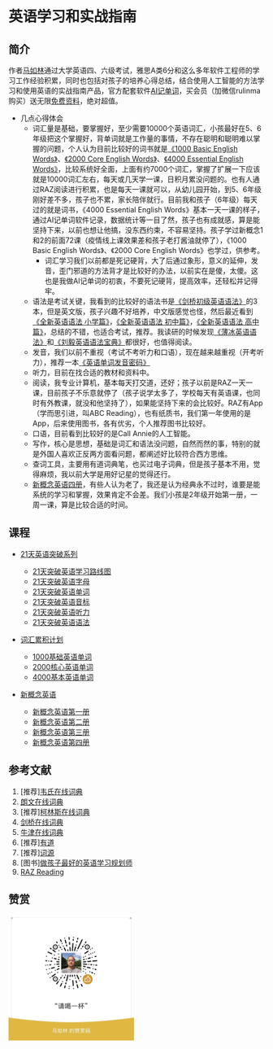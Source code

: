 # 英语学习和实战指南

## 简介

作者[马如林](https://about.rulinma.com)通过大学英语四、六级考试，雅思A类6分和这么多年软件工程师的学习工作经验积累，同时也包括对孩子的培养心得总结，结合使用人工智能的方法学习和使用英语的实战指南产品，官方配套软件[AI记单词](https://www.xianglesong.com)，买会员（加微信rulinma购买）送无限[免费资料](Resource.md)，绝对超值。

* 几点心得体会
  * 词汇量是基础，要掌握好，至少需要10000个英语词汇，小孩最好在5、6年级把这个掌握好，背单词就是工作量的事情，不存在聪明和聪明难以掌握的问题，个人认为目前比较好的词书就是[《1000 Basic English Words》](https://book.douban.com/subject/36419844/)、[《2000 Core English Words》](https://book.douban.com/subject/35073429/)、[《4000 Essential English Words》](https://book.douban.com/subject/17659962/)，比较系统好全面，上面有约7000个词汇，掌握了扩展一下应该就是10000词汇左右，每天或几天学一课，日积月累没问题的。也有人通过RAZ阅读进行积累，也是每天一课就可以，从幼儿园开始，到5、6年级刚好差不多，孩子也不累，家长陪伴就行。目前我和孩子（6年级）每天过的就是词书，《4000 Essential English Words》基本一天一课的样子，通过AI记单词软件记录，数据统计等一目了然，孩子也有成就感，算是能坚持下来，以前也想让他搞，没东西约束，不容易坚持。孩子学过新概念1和2的前面72课（疫情线上课效果差和孩子老打酱油就停了），《1000 Basic English Words》、《2000 Core English Words》也学过，供参考。
    * 词汇学习我们以前都是死记硬背，大了后通过象形，意义的延伸，发音，歪门邪道的方法背才是比较好的办法，以前实在是傻，太傻。这也是我做AI记单词的初衷，不要死记硬背，提高效率，还轻松并记得牢。
  * 语法是考试关键，我看到的比较好的语法书是[《剑桥初级英语语法》](https://book.douban.com/subject/1228955/)的3本，但是英文版，孩子兴趣不好培养，中文版感觉也怪，然后最近看到[《全新英语语法 小学篇》](http://product.dangdang.com/25199625.html)，[《全新英语语法 初中篇》](http://product.dangdang.com/25199623.html)，[《全新英语语法 高中篇》](http://product.dangdang.com/25199624.html)，总结的不错，也适合考试，推荐。我读研的时候发现[《薄冰英语语法》](http://product.dangdang.com/26482383.html)和[《刘毅英语语法宝典》](https://book.douban.com/subject/3812715/)都很好，也值得阅读。
  * 发音，我们以前不重视（考试不考听力和口语），现在越来越重视（开考听力），推荐一本[《英语单词发音密码》](http://product.dangdang.com/24167524.html)
  * 听力，目前在找合适的教材和资料中。
  * 阅读，我专业计算机，基本每天打交道，还好；孩子以前是RAZ一天一课，目前孩子不乐意就停了（孩子说学太多了，学校每天有英语课，也同时有外教课，就没和他坚持了），如果能坚持下来的会比较好。RAZ有App（学而思引进，叫ABC Reading），也有纸质书，我们第一年使用的是App，后来使用图书，各有优劣，个人推荐图书比较好。
  * 口语，目前看到比较好的是Call Annie的人工智能。
  * 写作，核心是思想，基础是词汇和语法没问题，自然而然的事，特别的就是外国人喜欢正反两方面看问题，都阐述好比较符合西方思维。
  * 查词工具，主要用有道词典笔，也买过电子词典，但是孩子基本不用，觉得麻烦，我以前大学是用好记星的觉得还行。
  * [新概念英语四册](http://product.dangdang.com/25329075.html)，有些人认为老了，我还是认为经典永不过时，谁要是能系统的学习和掌握，效果肯定不会差。我们小孩是2年级开始第一册，一周一课，算是比较合适的时间。

## 课程

* [21天英语突破系列](/%E8%AF%BE%E7%A8%8B/21%E5%A4%A9%E7%AA%81%E7%A0%B4%E8%8B%B1%E8%AF%AD%E7%B3%BB%E5%88%97/README.md)
  * [21天突破英语学习路线图](/%E8%AF%BE%E7%A8%8B/21%E5%A4%A9%E7%AA%81%E7%A0%B4%E8%8B%B1%E8%AF%AD%E7%B3%BB%E5%88%97/21%E5%A4%A9%E7%AA%81%E7%A0%B4%E8%8B%B1%E8%AF%AD%E5%AD%A6%E4%B9%A0%E8%B7%AF%E7%BA%BF%E5%9B%BE/README.md)
  * [21天突破英语字母](/%E8%AF%BE%E7%A8%8B/21%E5%A4%A9%E7%AA%81%E7%A0%B4%E8%8B%B1%E8%AF%AD%E7%B3%BB%E5%88%97/21%E5%A4%A9%E7%AA%81%E7%A0%B4%E8%8B%B1%E8%AF%AD%E5%AD%97%E6%AF%8D/README.md)
  * [21天突破英语单词](/%E8%AF%BE%E7%A8%8B/21%E5%A4%A9%E7%AA%81%E7%A0%B4%E8%8B%B1%E8%AF%AD%E7%B3%BB%E5%88%97/21%E5%A4%A9%E7%AA%81%E7%A0%B4%E8%8B%B1%E8%AF%AD%E5%8D%95%E8%AF%8D/README.md)
  * [21天突破英语音标](/%E8%AF%BE%E7%A8%8B/21%E5%A4%A9%E7%AA%81%E7%A0%B4%E8%8B%B1%E8%AF%AD%E7%B3%BB%E5%88%97/21%E5%A4%A9%E7%AA%81%E7%A0%B4%E8%8B%B1%E8%AF%AD%E9%9F%B3%E6%A0%87/README.md)
  * [21天突破英语听力](/%E8%AF%BE%E7%A8%8B/21%E5%A4%A9%E7%AA%81%E7%A0%B4%E8%8B%B1%E8%AF%AD%E7%B3%BB%E5%88%97/21%E5%A4%A9%E7%AA%81%E7%A0%B4%E8%8B%B1%E8%AF%AD%E5%90%AC%E5%8A%9B/README.md)
  * [21天突破英语语法](/%E8%AF%BE%E7%A8%8B/21%E5%A4%A9%E7%AA%81%E7%A0%B4%E8%8B%B1%E8%AF%AD%E7%B3%BB%E5%88%97/21%E5%A4%A9%E7%AA%81%E7%A0%B4%E8%8B%B1%E8%AF%AD%E8%AF%AD%E6%B3%95//README.md)

* [词汇累积计划](/%E8%AF%BE%E7%A8%8B/%E8%AF%8D%E6%B1%87%E7%B4%AF%E7%A7%AF%E8%AE%A1%E5%88%92/README.md)
  * [1000基础英语单词](/%E8%AF%BE%E7%A8%8B/%E8%AF%8D%E6%B1%87%E7%B4%AF%E7%A7%AF%E8%AE%A1%E5%88%92/1000%E5%9F%BA%E7%A1%80%E8%8B%B1%E8%AF%AD%E5%8D%95%E8%AF%8D/README.md)
  * [2000核心英语单词](/%E8%AF%BE%E7%A8%8B/%E8%AF%8D%E6%B1%87%E7%B4%AF%E7%A7%AF%E8%AE%A1%E5%88%92/2000%E6%A0%B8%E5%BF%83%E8%8B%B1%E8%AF%AD%E5%8D%95%E8%AF%8D/README.md)
  * [4000基本英语单词](/%E8%AF%BE%E7%A8%8B/%E8%AF%8D%E6%B1%87%E7%B4%AF%E7%A7%AF%E8%AE%A1%E5%88%92/4000%E5%9F%BA%E6%9C%AC%E8%8B%B1%E8%AF%AD%E5%8D%95%E8%AF%8D/README.md)

* [新概念英语](/%E8%AF%BE%E7%A8%8B/%E6%96%B0%E6%A6%82%E5%BF%B5%E8%8B%B1%E8%AF%AD/README.md)
  * [新概念英语第一册](/%E8%AF%BE%E7%A8%8B/%E6%96%B0%E6%A6%82%E5%BF%B5%E8%8B%B1%E8%AF%AD/%E6%96%B0%E6%A6%82%E5%BF%B5%E8%8B%B1%E8%AF%AD%E7%AC%AC%E4%B8%80%E5%86%8C/README.md)
  * [新概念英语第二册](/%E8%AF%BE%E7%A8%8B/%E6%96%B0%E6%A6%82%E5%BF%B5%E8%8B%B1%E8%AF%AD/%E6%96%B0%E6%A6%82%E5%BF%B5%E8%8B%B1%E8%AF%AD%E7%AC%AC%E4%BA%8C%E5%86%8C/README.md)
  * [新概念英语第三册](/%E8%AF%BE%E7%A8%8B/%E6%96%B0%E6%A6%82%E5%BF%B5%E8%8B%B1%E8%AF%AD/%E6%96%B0%E6%A6%82%E5%BF%B5%E8%8B%B1%E8%AF%AD%E7%AC%AC%E4%B8%89%E5%86%8C/README.md)
  * [新概念英语第四册](/%E8%AF%BE%E7%A8%8B/%E6%96%B0%E6%A6%82%E5%BF%B5%E8%8B%B1%E8%AF%AD/%E6%96%B0%E6%A6%82%E5%BF%B5%E8%8B%B1%E8%AF%AD%E7%AC%AC%E5%9B%9B%E5%86%8C/README.md)

## 参考文献

1. [推荐][韦氏在线词典](https://www.merriam-webster.com/dictionary)
1. [朗文在线词典](https://www.ldoceonline.com/dictionary)
1. [推荐][柯林斯在线词典](https://www.collinsdictionary.com/zh/dictionary/english)
1. [剑桥在线词典](https://dictionary.cambridge.org/dictionary/english-chinese-simplified)
1. [牛津在线词典](https://www.oxfordlearnersdictionaries.com/definition/english)
1. [推荐][有道](https://dict.youdao.com)
1. [推荐][词源](https://www.etymonline.com)
1. [图书][做孩子最好的英语学习规划师](http://product.dangdang.com/28488001.html)
1. [RAZ Reading](https://literacy.learninga-z.com)

## 赞赏

<img src="images/wx_bonus.jpeg" width="49%" alt="请喝一杯"/>
